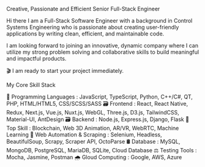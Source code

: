  Creative, Passionate and Efficient Senior Full-Stack Engineer


Hi there
I am a Full-Stack Software Engineer with a background in Control Systems Engineering who is passionate about creating user-friendly applications by writing clean, efficient, and maintainable code.

I am looking forward to joining an innovative, dynamic company where I can utilize my strong problem solving and collaborative skills to build meaningful and impactful products.




🎬 I am ready to start your project immediately.

My Core Skill Stack

💽 Programming Languages : JavaScript, TypeScript, Python, C++/C#, QT, PHP, HTML/HTML5, CSS/SCSS/SASS
🗃 Frontend : React, React Native, Redux, Next.js, Vue.js, Nuxt.js, WebGL, Three.js, D3.js, TailwindCSS, Material-UI, AntDesign
🗃 Backend : Node.js, Express.js, Django, Flask
🥇 Top Skill : Blockchain, Web 3D Animation, AR/VR, WebRTC, Machine Learning
🛵 Web Automation & Scraping : Selenium, Headless, BeautifulSoup, Scrapy, Scraper API, OctoParse
🛢 Database : MySQL, MongoDB, PostgreSQL, MariaDB, SQLite, Cloud Database
⚖ Testing Tools : Mocha, Jasmine, Postman
🌧 Gloud Computing : Google, AWS, Azure
